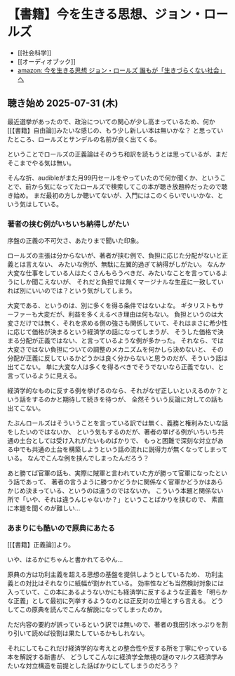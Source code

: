 # 【書籍】今を生きる思想、ジョン・ロールズ

- [[社会科学]]
- [[オーディオブック]]
- [amazon: 今を生きる思想 ジョン・ロールズ 誰もが「生きづらくない社会」へ](https://amzn.to/4lXiFdI)

## 聴き始め 2025-07-31 (木)

最近選挙があったので、政治についての関心が少し高まっているため、何か[[【書籍】自由論]]みたいな感じの、もう少し新しい本は無いかな？
と思っていたところ、ロールズとサンデルの名前が良く出てくる。

ということでロールズの正義論はそのうち和訳を読もうとは思っているが、まだそこまでやる気は無い。

そんな折、audibleがまた月99円セールをやっていたので何か聞くか、ということで、前から気になってたロールズで検索してこの本が聴き放題枠だったので聴き始め。
まだ最初の方しか聴いてないが、入門にはこのくらいでいいかな、という気はしている。

### 著者の挟む例がいちいち納得しがたい

序盤の正義の不可欠さ、あたりまで聞いた印象。

ロールズの主張は分からないが、著者が挟む例で、負担に応じた分配がないと正義とは言えない、
みたいな例が、無駄に左翼的過ぎて納得がしがたい。
なんか大変な仕事をしている人はたくさんもらうべきだ、みたいなことを言っているようにしか聞こえないが、
それだと負担では無くマージナルな生産に一致していれば別にいいのでは？という気がしてしまう。

大変である、というのは、別に多くを得る条件ではないよな。
ギタリストもサーファーも大変だが、利益を多くえるべき理由は何もない。
負担というのは大変さだけでは無く、それを求める側の強さも関係していて、それはまさに希少性に応じて価格が決まるという経済学の話になってしまうが、
そうした価格で決まる分配が正義ではない、と言っているような例が多かった。
それなら、では大変さではない負担についての調整のメカニズムを何かしら決めないと、
その分配が正義に反しているかどうかは良く分からないと思うのだが、そういう話は出てこない。
単に大変な人は多くを得るべきでそうでないなら正義でない、と言っているように見える。

経済学的なものに反する例を挙げるのなら、それがなぜ正しいといえるのか？という話をするのかと期待して続きを待つが、
全然そういう反論に対しての話も出てこない。

たぶんロールズはそういうことを言っている訳では無く、義務と権利みたいな話をしたいのではないか、
という気もするのだが、著者の挙げる例がいちいち共通の土台としては受け入れがたいものばかりで、
もっと困難で深刻な対立がある中でも共通の土台を構築しようという話の流れに説得力が無くなってしまっている。
なんでこんな例を挟んでしまったんだろう？

あと勝てば官軍の話も、実際に賊軍と言われていた方が勝って官軍になったという話であって、
著者の言うように勝つかどうかに関係なく官軍かどうかはあらかじめ決まっている、というのは違うのではないか。
こういう本題と関係ない所で「いや、それは違うんじゃないか？」ということばかりを挟むので、
素直に本題を聞くのが難しい…

### あまりにも酷いので原典にあたる

[[【書籍】正義論]]より。

いや、はるかにちゃんと書かれてるやん…

原典の方は功利主義を超える思想の基盤を提供しようとしているため、
功利主義との対比はそれなりに紙幅が割かれている。
効率性なども当然検討対象には入っていて、この本にあるようないかにも経済学に反するような正義を「明らかな正義」として最初に列挙するようなのとは正反対の立場とすら言える。
どうしてこの原典を読んでこんな解説になってしまったのか。

ただ内容の要約が誤っているという訳では無いので、著者の我田引水っぷりを割り引いて読めば役割は果たしているかもしれない。

それにしてもこれだけ経済学的な考えとの整合性や反する所を丁寧にやっている本を解説する新書が、
どうしてこんなに経済学全無視の謎のマルクス経済学みたいな対立構造を前提とした話ばかりにしてしまうのだろう？